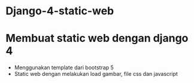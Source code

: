 # Django-4-static-web
# Membuat static web dengan django 4
- Menggunakan template dari bootstrap 5
- Static web dengan melakukan load gambar, file css dan javascript
